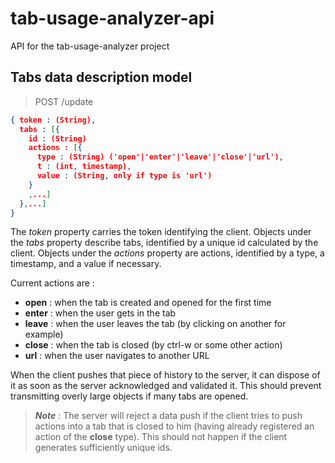# tab-usage-analyzer-api

API for the tab-usage-analyzer project

## Tabs data description model

> POST /update

```JSON
{ token : (String),
  tabs : [{
    id : (String)
    actions : [{
      type : (String) ('open'|'enter'|'leave'|'close'|'url'),
      t : (int, timestamp),
      value : (String, only if type is 'url')
    }
    ,...]
  },...]
}
```

The *token* property carries the token identifying the client.
Objects under the *tabs* property describe tabs, identified by a unique id calculated by the client.
Objects under the *actions* property are actions, identified by a type, a timestamp, and a value if necessary.

Current actions are :

- **open** : when the tab is created and opened for the first time
- **enter** : when the user gets in the tab
- **leave** : when the user leaves the tab (by clicking on another for example)
- **close** : when the tab is closed (by ctrl-w or some other action)
- **url** : when the user navigates to another URL

When the client pushes that piece of history to the server, it can dispose of it as soon as the server acknowledged and validated it. This should prevent transmitting overly large objects if many tabs are opened.

> ***Note*** : The server will reject a data push if the client tries to push actions into a tab that is closed to him (having already registered an action of the **close** type). This should not happen if the client generates sufficiently unique ids.
